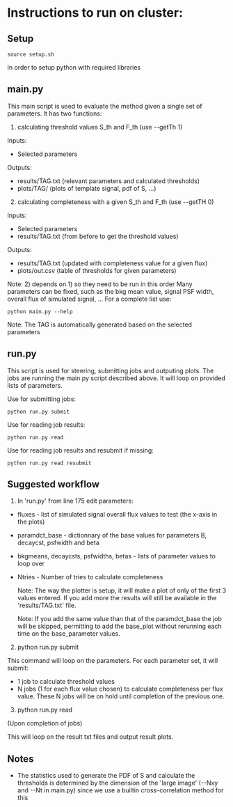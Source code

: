 # Instructions to run on cluster:
## Setup
```
source setup.sh
```
In order to setup python with required libraries

## main.py
This main script is used to evaluate the method given a single set of parameters. It has two functions:

1) calculating threshold values S_th and F_th (use --getTh 1)

Inputs:
 - Selected parameters

Outputs:
 - results/TAG.txt (relevant parameters and calculated thresholds)
 - plots/TAG/ (plots of template signal, pdf of S, ...)
 
2) calculating completeness with a given S_th and F_th (use --getTH 0)

Inputs:
 - Selected parameters
 - results/TAG.txt (from before to get the threshold values)

Outputs:
 - results/TAG.txt (updated with completeness value for a given flux)
 - plots/out.csv (table of thresholds for given parameters)

Note: 2) depends on 1) so they need to be run in this order
      Many parameters can be fixed, such as the bkg mean value, signal PSF width, overall flux of simulated signal, ...
      For a complete list use:
```
python main.py --help
```
Note: The TAG is automatically generated based on the selected parameters

## run.py
This script is used for steering, submitting jobs and outputing plots. The jobs are running the main.py script described above. It will loop on provided lists of parameters.

Use for submitting jobs:
```
python run.py submit
```
Use for reading job results:
```
python run.py read
```
Use for reading job results and resubmit if missing:
```
python run.py read resubmit
```

## Suggested workflow

1) In 'run.py' from line 175 edit parameters:
- fluxes - list of simulated signal overall flux values to test (the x-axis in the plots)
- paramdct_base - dictionnary of the base values for parameters B, decaycst, psfwidth and beta
- bkgmeans, decaycsts, psfwidths, betas - lists of parameter values to loop over
- Ntries - Number of tries to calculate completeness

    Note: The way the plotter is setup, it will make a plot of only of the first 3 values entered. If you add more the results will still be available in          the 'results/TAG.txt' file.
    
    Note: If you add the same value than that of the paramdct_base the job will be skipped, permitting to add the base_plot without rerunning each time on the base_parameter values.

2) python run.py submit

This command will loop on the parameters. For each parameter set, it will submit:
- 1 job to calculate threshold values
- N jobs (1 for each flux value chosen) to calculate completeness per flux value. These N jobs will be on hold until completion of the previous one.

3) python run.py read

(Upon completion of jobs)

This will loop on the result txt files and output result plots.

## Notes
- The statistics used to generate the PDF of S and calculate the thresholds is determined by the dimension of the 'large image' (--Nxy and --Nt in main.py) since we use a builtin cross-correlation method for this

